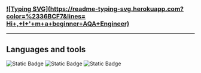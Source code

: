 ### [![Typing SVG](https://readme-typing-svg.herokuapp.com?color=%2336BCF7&lines= Hi+,+I+'+m+a+beginner+AQA+Engineer)](https://git.io/typing-svg)
___

## Languages and tools
![Static Badge](https://img.shields.io/badge/Java-252525?style=for-the-badge&logo=JAVA)
![Static Badge](https://img.shields.io/badge/Selenide-252525?style=for-the-badge&logo=Selenium)
![Static Badge](https://img.shields.io/badge/Cucumber-252525?style=for-the-badge&logo=Cucumber)




